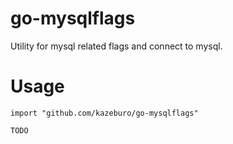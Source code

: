 # go-mysqlflags

Utility for mysql related flags and connect to mysql.

# Usage

```
import "github.com/kazeburo/go-mysqlflags"

TODO
```
